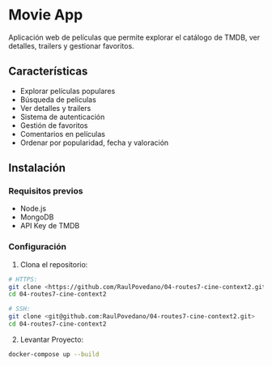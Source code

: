 # Movie App

Aplicación web de películas que permite explorar el catálogo de TMDB, ver detalles, trailers y gestionar favoritos.

## Características

- Explorar películas populares
- Búsqueda de películas
- Ver detalles y trailers
- Sistema de autenticación
- Gestión de favoritos
- Comentarios en películas
- Ordenar por popularidad, fecha y valoración

## Instalación

### Requisitos previos

- Node.js
- MongoDB
- API Key de TMDB

### Configuración

1. Clona el repositorio:

```bash
# HTTPS:
git clone <https://github.com/RaulPovedano/04-routes7-cine-context2.git>
cd 04-routes7-cine-context2

# SSH:
git clone <git@github.com:RaulPovedano/04-routes7-cine-context2.git>
cd 04-routes7-cine-context2
```

2. Levantar Proyecto:

```bash
docker-compose up --build
```

